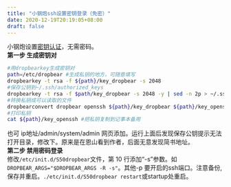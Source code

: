 ```yaml
---
title: "小钢炮ssh设置密钥登录（免密）"
date: 2020-12-19T20:19:05+08:00
draft: false
---
```

小钢炮设置[密钥认证](https://www.jianshu.com/p/0c8c00fb1f79)，无需密码。  
**第一步 生成密钥对**

```bash
#用dropbearkey生成密钥对
path=/etc/dropbear #生成私钥的地方，可随意填写
dropbearkey -t rsa -f ${path}/key_dropbear -s 2048
#保存公钥到~/.ssh/authorized_keys
dropbearkey -t rsa -f $path/key_dropbear -s 2048 -y | sed -n 2p > ~/.ssh/authorized_keys
#转换私钥成可以读取的文件
dropbearconvert dropbear openssh ${path}/key_dropbear ${path}/key_openssh
#打印私钥
cat ${path}/key_openssh #把私钥复制到记事本备用
```

也可 ip地址/admin/system/admin 网页添加。运行上面后发现保存公钥提示无法打开目录，修改下。原来是在恩山看到作者，后面无意发现简书地址。   
**第二步 禁用密码登录**  
修改`/etc/init.d/S50dropbear`文件，第 10 行添加“-s”参数。如`DROPBEAR_ARGS="$DROPBEAR_ARGS -R -s"`。其他-p 要开启的ssh端口。注意备份,保存并重启。`./etc/init.d/S50dropbear restart`或startup处重启。